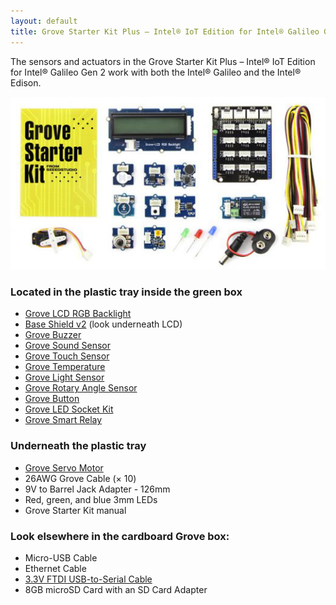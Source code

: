 ```yaml
---
layout: default
title: Grove Starter Kit Plus – Intel® IoT Edition for Intel® Galileo Gen 2
---
```


The sensors and actuators in the Grove Starter Kit Plus – Intel® IoT Edition for Intel® Galileo Gen 2 work with both the Intel® Galileo and the Intel® Edison.

![Components in the Grove Starter Kit Plus](images/starter_kit_all.jpg)

### Located in the plastic tray inside the green box

* [Grove LCD RGB Backlight](http://www.seeedstudio.com/depot/Grove-LCD-RGB-Backlight-p-1643.html)
* [Base Shield v2](http://www.seeedstudio.com/depot/Base-Shield-V2-p-1378.html) (look underneath LCD)
* [Grove Buzzer](http://www.seeedstudio.com/depot/Grove-Buzzer-p-768.html)
* [Grove Sound Sensor](http://www.seeedstudio.com/depot/Grove-Sound-Sensor-p-752.html)
* [Grove Touch Sensor](http://www.seeedstudio.com/depot/Grove-Touch-Sensor-p-747.html)
* [Grove Temperature](http://www.seeedstudio.com/depot/Grove-Temperature-Sensor-p-774.html)
* [Grove Light Sensor](http://www.seeedstudio.com/depot/Grove-Light-Sensor-p-746.html)
* [Grove Rotary Angle Sensor](http://www.seeedstudio.com/depot/Grove-Rotary-Angle-Sensor-p-770.html)
* [Grove Button](http://www.seeedstudio.com/depot/Grove-Button-p-766.html)
* [Grove LED Socket Kit](http://www.seeedstudio.com/depot/Grove-White-LED-p-1140.html?cPath=81_35)
* [Grove Smart Relay](http://www.seeedstudio.com/depot/Grove-Relay-p-769.html)

### Underneath the plastic tray

* [Grove Servo Motor](http://www.seeedstudio.com/depot/Grove-Servo-p-1241.html)
* 26AWG Grove Cable (× 10)
* 9V to Barrel Jack Adapter - 126mm
* Red, green, and blue 3mm LEDs
* Grove Starter Kit manual

### Look elsewhere in the cardboard Grove box:

* Micro-USB Cable
* Ethernet Cable
* [3.3V FTDI USB-to-Serial Cable](http://shop.clickandbuild.com/cnb/shop/ftdichip?productID=53&op=catalogue-product_info-null&prodCategoryID=105)
* 8GB microSD Card with an SD Card Adapter